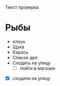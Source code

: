 Текст проверка 

# Рыбы
* клоун
* Щука 
* Карась
* Список дел
* Сходить на улицу 
    * [ ] пойти в магазин
* [x] сходили на улицу 


